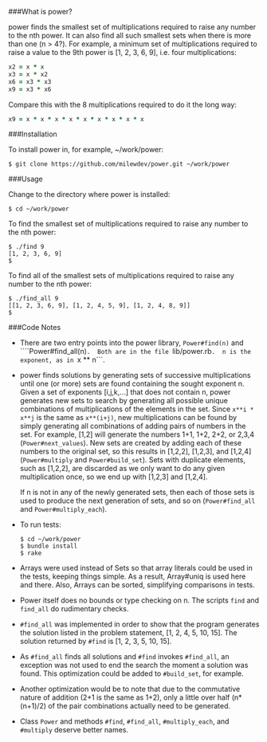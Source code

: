 ###What is power?

power finds the smallest set of multiplications required to raise any number to
the nth power. It can also find all such smallest sets when there is more than
one (n > 4?).  For example, a minimum set of multiplications required to raise a
value to the 9th power is [1, 2, 3, 6, 9], i.e. four multiplications:

```ruby
x2 = x * x
x3 = x * x2
x6 = x3 * x3
x9 = x3 * x6
```

Compare this with the 8 multiplications required to do it the long way:

```ruby
x9 = x * x * x * x * x * x * x * x * x
```


###Installation

To install power in, for example, ~/work/power:

```shell
$ git clone https://github.com/milewdev/power.git ~/work/power
```


###Usage

Change to the directory where power is installed:

```shell
$ cd ~/work/power
```

To find the smallest set of multiplications required to raise any number to the nth power:

```shell
$ ./find 9
[1, 2, 3, 6, 9]
$
```

To find all of the smallest sets of multiplications required to raise any number to the nth power:

```shell
$ ./find_all 9
[[1, 2, 3, 6, 9], [1, 2, 4, 5, 9], [1, 2, 4, 8, 9]]
$
```


###Code Notes

-   There are two entry points into the power library, ```Power#find(n)```
and ````Power#find_all(n)```.  Both are in the file ```lib/power.rb```.  n is
the exponent, as in ```x ** n```.

-   power finds solutions by generating sets of successive multiplications until one
(or more) sets are found containing the sought exponent n.  Given a set of
exponents [i,j,k,...] that does not contain n, power generates new sets to
search by generating all possible unique combinations of multiplications of the
elements in the set. Since ```x**i * x**j``` is the same as ```x**(i+j)```, new
multiplications can be found by simply generating all combinations of adding
pairs of numbers in the set.  For example, [1,2] will generate the numbers 1+1,
1+2, 2+2, or 2,3,4 (```Power#next_values```).  New sets are created by adding
each of these numbers to the original set, so this results in [1,2,2],
[1,2,3], and [1,2,4] \(```Power#multiply``` and ```Power#build_set```).  Sets with
duplicate elements, such as [1,2,2], are discarded as we only want to do any
given multiplication once, so we end up with [1,2,3] and [1,2,4].

    If n is not in any of the newly generated sets, then each of those sets is used
to produce the next generation of sets, and so on (```Power#find_all```
and ```Power#multiply_each```).

-   To run tests:

    ```shell
    $ cd ~/work/power
    $ bundle install
    $ rake
    ```

-   Arrays were used instead of Sets so that array literals could be used in the
tests, keeping things simple. As a result, Array#uniq is used here and there.
Also, Arrays can be sorted, simplifying comparisons in tests.

-   Power itself does no bounds or type checking on n.  The
scripts ```find``` and ```find_all``` do rudimentary checks.

-   ```#find_all``` was implemented in order to show that the program generates the
solution listed in the problem statement, [1, 2, 4, 5, 10, 15].  The solution
returned by ```#find``` is [1, 2, 3, 5, 10, 15].

-   As ```#find_all``` finds all solutions and ```#find``` invokes ```#find_all```,
an exception was not used to end the search the moment a solution was found.  This
optimization could be added to ```#build_set```, for example.

-   Another optimization would be to note that due to the commutative nature of
addition (2+1 is the same as 1+2), only a little over half (n*(n+1)/2) of the
pair combinations actually need to be generated.

-   Class ```Power``` and methods ```#find```, ```#find_all```, ```#multiply_each```,
and ```#multiply``` deserve better names.
